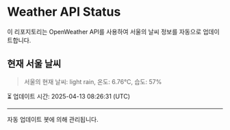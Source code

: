 
# Weather API Status

이 리포지토리는 OpenWeather API를 사용하여 서울의 날씨 정보를 자동으로 업데이트합니다.

## 현재 서울 날씨
> 서울의 현재 날씨: light rain, 온도: 6.76°C, 습도: 57%

⏳ 업데이트 시간: 2025-04-13 08:26:31 (UTC)

---
자동 업데이트 봇에 의해 관리됩니다.
